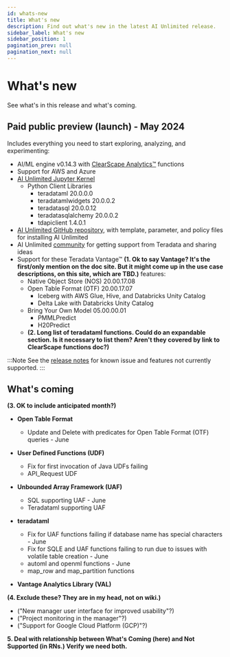 ```yaml
---
id: whats-new
title: What's new
description: Find out what's new in the latest AI Unlimited release.
sidebar_label: What's new
sidebar_position: 1
pagination_prev: null
pagination_next: null
---
```


# What's new

See what's in this release and what's coming.


## Paid public preview (launch) - May 2024

Includes everything you need to start exploring, analyzing, and experimenting:

- AI/ML engine v0.14.3 with [ClearScape Analytics™](https://docs.teradata.com/access/sources/dita/topic?dita:mapPath=phg1621910019905.ditamap&dita:ditavalPath=pny1626732985837.ditaval&dita:topicPath=gma1702668333653.dita) functions
- Support for AWS and Azure
- [AI Unlimited Jupyter Kernel](https://downloads.teradata.com/download/tools/teradata-ai-unlimited-jupyter-kernel)
    - Python Client Libraries
      - teradataml 20.0.0.0
      - teradatamlwidgets 20.0.0.2
	  - teradatasql 20.0.0.12
	  - teradatasqlalchemy 20.0.0.2
	  - tdapiclient 1.4.0.1
- [AI Unlimited GitHub repository](https://github.com/Teradata/ai-unlimited), with template, parameter, and policy files for installing AI Unlimited
- AI Unlimited [community](https://support.teradata.com/community?id=community_forum&sys_id=b0aba91597c329d0e6d2bd8c1253affa) for getting support from Teradata and sharing ideas
- Support for these Teradata Vantage™ **(1. Ok to say Vantage? It's the first/only mention on the doc site. But it might come up in the use case descriptions, on this site, which are TBD.)** features:
  - Native Object Store (NOS) 20.00.17.08
  - Open Table Format (OTF) 20.00.17.07
    - Iceberg with AWS Glue, Hive, and Databricks Unity Catalog
    - Delta Lake with Databricks Unity Catalog
  - Bring Your Own Model 05.00.00.01
    - PMMLPredict
	- H20Predict
  - **(2. Long list of teradataml functions. Could do an expandable section. Is it necessary to list them? Aren't they covered by link to ClearScape functions doc?)**

:::Note
See the [release notes](/docs/release-notes.md) for known issue and features not currently supported.
:::

## What's coming

**(3. OK to include anticipated month?)**

- **Open Table Format**
  - Update and Delete with predicates for Open Table Format (OTF) queries - June

- **User Defined Functions (UDF)**
  - Fix for first invocation of Java UDFs failing
  - API_Request UDF
  
- **Unbounded Array Framework (UAF)**
  - SQL supporting UAF - June 
  - Teradataml supporting UAF

- **teradataml**
  - Fix for UAF functions failing if database name has special characters - June
  - Fix for SQLE and UAF functions failing to run due to issues with volatile table creation - June
  - automl and openml functions - June
  - map_row and map_partition functions
  
- **Vantage Analytics Library (VAL)**

**(4. Exclude these? They are in my head, not on wiki.)**
- ("New manager user interface for improved usability"?)
- ("Project monitoring in the manager"?)
- ("Support for Google Cloud Platform (GCP)"?)


**5. Deal with relationship between What's Coming (here) and Not Supported (in RNs.) Verify we need both.**




